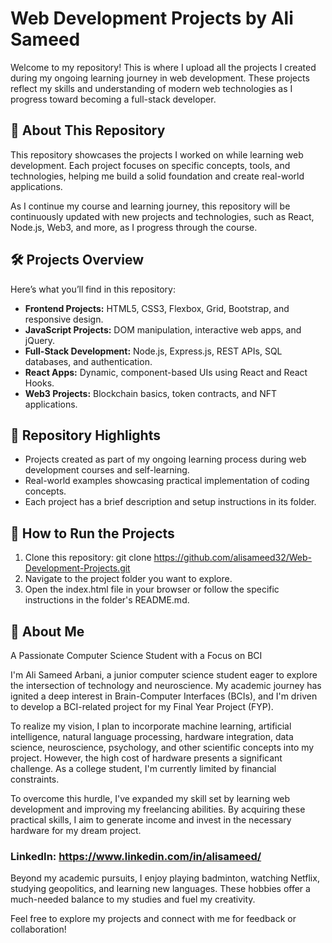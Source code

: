# Web Development Projects by Ali Sameed  

Welcome to my repository! This is where I upload all the projects I created during my ongoing learning journey in web development. These projects reflect my skills and understanding of modern web technologies as I progress toward becoming a full-stack developer.  

## 📜 About This Repository  
This repository showcases the projects I worked on while learning web development. Each project focuses on specific concepts, tools, and technologies, helping me build a solid foundation and create real-world applications.  

As I continue my course and learning journey, this repository will be continuously updated with new projects and technologies, such as React, Node.js, Web3, and more, as I progress through the course.  

## 🛠️ Projects Overview  
Here’s what you’ll find in this repository:  
- **Frontend Projects:** HTML5, CSS3, Flexbox, Grid, Bootstrap, and responsive design.  
- **JavaScript Projects:** DOM manipulation, interactive web apps, and jQuery.  
- **Full-Stack Development:** Node.js, Express.js, REST APIs, SQL databases, and authentication.  
- **React Apps:** Dynamic, component-based UIs using React and React Hooks.  
- **Web3 Projects:** Blockchain basics, token contracts, and NFT applications.  

## 🌟 Repository Highlights  
- Projects created as part of my ongoing learning process during web development courses and self-learning.  
- Real-world examples showcasing practical implementation of coding concepts.  
- Each project has a brief description and setup instructions in its folder.

## 🚀 How to Run the Projects

1. Clone this repository: git clone https://github.com/alisameed32/Web-Development-Projects.git
2. Navigate to the project folder you want to explore.
3. Open the index.html file in your browser or follow the specific instructions in the folder's README.md.

## 📌 About Me

A Passionate Computer Science Student with a Focus on BCI

I'm Ali Sameed Arbani, a junior computer science student eager to explore the intersection of technology and neuroscience. My academic journey has ignited a deep interest in Brain-Computer Interfaces (BCIs), and I'm driven to develop a BCI-related project for my Final Year Project (FYP).

To realize my vision, I plan to incorporate machine learning, artificial intelligence, natural language processing, hardware integration, data science, neuroscience, psychology, and other scientific concepts into my project. However, the high cost of hardware presents a significant challenge. As a college student, I'm currently limited by financial constraints.

To overcome this hurdle, I've expanded my skill set by learning web development and improving my freelancing abilities. By acquiring these practical skills, I aim to generate income and invest in the necessary hardware for my dream project.

### LinkedIn: https://www.linkedin.com/in/alisameed/

Beyond my academic pursuits, I enjoy playing badminton, watching Netflix, studying geopolitics, and learning new languages. These hobbies offer a much-needed balance to my studies and fuel my creativity.

Feel free to explore my projects and connect with me for feedback or collaboration!

